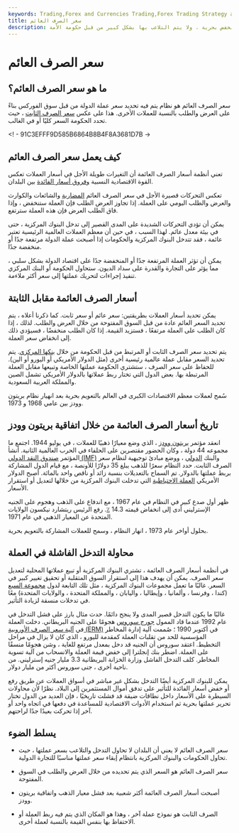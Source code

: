 ```yaml
---
keywords: Trading,Forex and Currencies Trading,Forex Trading Strategy and Education,Strategy and Education
title: سعر الصرف العائم
description: سعر الصرف العائم هو نظام يتم فيه تحديد عملة الدولة من خلال سوق الفوركس من خلال العرض والطلب. ترتفع العملة أو تنخفض بحرية ، ولا يتم التلاعب بها بشكل كبير من قبل حكومة الأمة.
---
```


# سعر الصرف العائم
## ما هو سعر الصرف العائم؟

سعر الصرف العائم هو نظام يتم فيه تحديد سعر عملة الدولة من قبل سوق الفوركس بناءً على العرض والطلب بالنسبة للعملات الأخرى. هذا على عكس [سعر الصرف الثابت](/fixedexchangerate) ، حيث تحدد الحكومة السعر كليًا أو في الغالب.

<! - 91C3EFFF9D585B6864B8B4F8A3681D7B ->

## كيف يعمل سعر الصرف العائم

تعني أنظمة أسعار الصرف العائمة أن التغيرات طويلة الأجل في أسعار العملات تعكس القوة الاقتصادية النسبية [وفروق أسعار الفائدة](/interest-rate-differential) بين البلدان.

تعكس التحركات قصيرة الأجل في سعر الصرف العائم [المضاربة](/speculation) والشائعات والكوارث والعرض والطلب اليومي على العملة. إذا تجاوز العرض الطلب فإن العملة ستنخفض ، وإذا فاق الطلب العرض فإن هذه العملة سترتفع.

يمكن أن تؤدي التحركات الشديدة على المدى القصير إلى تدخل البنوك المركزية ، حتى في بيئة معدل عائم. لهذا السبب ، في حين أن معظم العملات العالمية الرئيسية تعتبر عائمة ، فقد تتدخل البنوك المركزية والحكومات إذا أصبحت عملة الدولة مرتفعة جدًا أو منخفضة جدًا.

يمكن أن تؤثر العملة المرتفعة جدًا أو المنخفضة جدًا على اقتصاد الدولة بشكل سلبي ، مما يؤثر على التجارة والقدرة على سداد الديون. ستحاول الحكومة أو البنك المركزي تنفيذ إجراءات لتحريك عملتها إلى سعر أكثر ملاءمة.

## أسعار الصرف العائمة مقابل الثابتة

يمكن تحديد أسعار العملات بطريقتين: سعر عائم أو سعر ثابت. كما ذكرنا أعلاه ، يتم تحديد السعر العائم عادة من قبل السوق المفتوحة من خلال العرض والطلب. لذلك ، إذا كان الطلب على العملة مرتفعًا ، فستزيد القيمة. إذا كان الطلب منخفضًا ، فسيؤدي ذلك إلى انخفاض سعر العملة.

يتم تحديد سعر الصرف الثابت أو المرتبط من قبل الحكومة من خلال [بنكها المركزي](/centralbank). يتم تحديد السعر مقابل عملة عالمية رئيسية أخرى (مثل الدولار الأمريكي أو اليورو أو الين). للحفاظ على سعر الصرف ، ستشتري الحكومة عملتها الخاصة وتبيعها مقابل العملة المرتبطة بها. بعض الدول التي تختار ربط عملاتها بالدولار الأمريكي تشمل الصين والمملكة العربية السعودية.

سُمح لعملات معظم الاقتصادات الكبرى في العالم بالتعويم بحرية بعد انهيار نظام بريتون وودز بين عامي 1968 و 1973.

## تاريخ أسعار الصرف العائمة من خلال اتفاقية بريتون وودز

انعقد مؤتمر [بريتون وودز](/brettonwoodsagreement) ، الذي وضع معيارًا ذهبيًا للعملات ، في يوليو 1944. اجتمع ما مجموعه 44 دولة ، وكان الحضور مقتصرين على الحلفاء في الحرب العالمية الثانية. أنشأ المؤتمر [صندوق النقد الدولي (IMF)](/imf) والبنك [الدولي](/worldbank) ، ووضع مبادئ توجيهية لنظام سعر الصرف الثابت. حدد النظام سعرًا للذهب يبلغ 35 دولارًا للأونصة ، مع قيام الدول المشاركة بربط عملتها بالدولار. تم السماح بالتعديلات بنسبة زائد أو ناقص واحد بالمائة. أصبح الدولار الأمريكي [العملة الاحتياطية](/reservecurrency) التي تدخلت البنوك المركزية من خلالها لتعديل أو استقرار الأسعار.

ظهر أول صدع كبير في النظام في عام 1967 ، مع اندفاع على الذهب وهجوم على الجنيه الإسترليني أدى إلى انخفاض قيمته 14.3 [٪](/devaluation). رفع الرئيس ريتشارد نيكسون الولايات المتحدة عن المعيار الذهبي في عام 1971.

بحلول أواخر عام 1973 ، انهار النظام ، وسمح للعملات المشاركة بالتعويم بحرية.

## محاولة التدخل الفاشلة في العملة

في أنظمة أسعار الصرف العائمة ، تشتري البنوك المركزية أو تبيع عملاتها المحلية لتعديل سعر الصرف. يمكن أن يهدف هذا إلى استقرار السوق المتقلبة أو تحقيق تغيير كبير في السعر. غالبًا ما تعمل مجموعات البنوك المركزية ، مثل تلك التابعة لدول [مجموعة السبع](/g7) (كندا ، وفرنسا ، وألمانيا ، وإيطاليا ، واليابان ، والمملكة المتحدة ، والولايات المتحدة) معًا في تدخلات منسقة لزيادة التأثير.

غالبًا ما يكون التدخل قصير المدى ولا ينجح دائمًا. حدث مثال بارز على فشل التدخل في عام 1992 عندما قاد الممول [جورج سوروس](/soros) هجومًا على الجنيه البريطاني. دخلت العملة في [آلية سعر الصرف الأوروبية (ERM)](/exchange-rate-mechanism) في أكتوبر 1990 ؛ صُممت آلية إدارة المخاطر المؤسسية للحد من تقلبات العملة كمقدمة لليورو ، الذي كان لا يزال في مراحل التخطيط. اعتقد سوروس أن الجنيه قد دخل بمعدل مرتفع للغاية ، وشن هجومًا منسقًا على العملة. اضطر بنك إنجلترا إلى خفض قيمة العملة والانسحاب من آلية تسوية المخاطر. كلف التدخل الفاشل وزارة الخزانة البريطانية 3.3 مليار جنيه إسترليني. من ناحية أخرى ، جنى سوروس أكثر من مليار دولار.

يمكن للبنوك المركزية أيضًا التدخل بشكل غير مباشر في أسواق العملات عن طريق رفع أو خفض أسعار الفائدة للتأثير على تدفق أموال المستثمرين إلى البلاد. نظرًا لأن محاولات السيطرة على الأسعار داخل نطاقات ضيقة قد فشلت تاريخيًا ، فإن العديد من الدول تختار تحرير عملتها بحرية ثم استخدام الأدوات الاقتصادية للمساعدة في دفعها في اتجاه واحد أو آخر إذا تحركت بعيدًا جدًا لراحتهم.

## يسلط الضوء

- سعر الصرف العائم لا يعني أن البلدان لا تحاول التدخل والتلاعب بسعر عملتها ، حيث تحاول الحكومات والبنوك المركزية بانتظام إبقاء سعر عملتها مناسبًا للتجارة الدولية.

- سعر الصرف العائم هو السعر الذي يتم تحديده من خلال العرض والطلب في السوق المفتوحة.

- أصبحت أسعار الصرف العائمة أكثر شعبية بعد فشل معيار الذهب واتفاقية بريتون وودز.

- الصرف الثابت هو نموذج عملة آخر ، وهذا هو المكان الذي يتم فيه ربط العملة أو الاحتفاظ بها بنفس القيمة بالنسبة لعملة أخرى.

